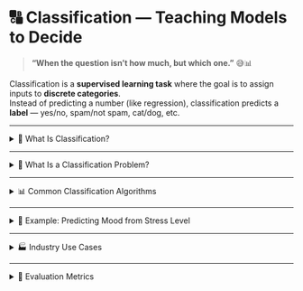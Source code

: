 # 🔠 Classification — Teaching Models to Decide  
> **“When the question isn’t how much, but which one.”** 😅📊

Classification is a **supervised learning task** where the goal is to assign inputs to **discrete categories**.  
Instead of predicting a number (like regression), classification predicts a **label** — yes/no, spam/not spam, cat/dog, etc.

---

<details>
<summary>🧠 What Is Classification?</summary>

### 🎯 Goal  
Predict the **class label** for a given input based on learned patterns.

### 🧪 Types  
- **Binary Classification**: Two classes (e.g., spam vs not spam)  
- **Multiclass Classification**: More than two classes (e.g., mood: happy, sad, neutral)  
- **Multilabel Classification**: Multiple labels per instance (e.g., tags on a blog post)

### ☕ Analogy  
Imagine Kanak predicting whether a GitHub commit is “stable” or “risky.” That’s binary classification.  
If Kanak predicts the commit type — “bug fix,” “feature,” or “refactor” — that’s multiclass.

</details>

---
<details>
 <summary>🧠 What Is a Classification Problem?</summary>

A classification problem involves learning a mapping from input variables \( X \) to a **categorical output** \( y \).  
The model tries to separate data points into distinct groups — often using probability thresholds, decision boundaries, or voting mechanisms.

 

### 🧪 Examples of Classification Problems

| Scenario | Input Features | Target Label |
|----------|----------------|--------------|
| 📧 Spam Detection | Email content, sender, subject line | Spam / Not Spam |
| 🏥 Disease Diagnosis | Symptoms, test results, age | Positive / Negative |
| 🛍️ Customer Churn | Usage frequency, complaints, tenure | Will Churn / Won’t Churn |
| 🎓 Exam Outcome | Study hours, attendance, past scores | Pass / Fail |
| 🧘 Mood Prediction | Stress level, sleep hours, screen time | Calm / Stressed |

 

### 🎯 Characteristics of Classification Problems

- Output is **categorical** (binary, multiclass, or multilabel)  
- Often involves **decision-making**, **ranking**, or **grouping**  
- Sensitive to **class imbalance** and **threshold tuning**  
- Evaluation focuses on **correctness and coverage**

</details>
 

---

<details>
<summary>📊 Common Classification Algorithms</summary>

| Algorithm              | Description                                 |
|------------------------|---------------------------------------------|
| **Logistic Regression** | Linear decision boundary for binary tasks  |
| **Decision Trees**      | Rule-based splits for interpretability      |
| **Random Forest**       | Ensemble of trees for robustness            |
| **Gradient Boosting**   | Sequential learners correcting errors       |
| **Support Vector Machine (SVM)** | Maximizes margin between classes |
| **K-Nearest Neighbors (KNN)** | Classifies based on closest examples |
| **Naive Bayes**         | Probabilistic model based on Bayes’ theorem |
| **Neural Networks**     | Deep learning for complex patterns          |

</details>

---

<details>
<summary>🧪 Example: Predicting Mood from Stress Level</summary>

```python
from sklearn.linear_model import LogisticRegression

X = [[1], [2], [3], [4], [5]]  # Stress level
y = [0, 0, 1, 1, 1]            # Mood: 0 = Calm, 1 = Stressed

model = LogisticRegression()
model.fit(X, y)

print("Predicted mood:", model.predict([[3]])[0])
print("Probability of stress:", model.predict_proba([[3]])[0][1])
```
</details>

---

<details> <summary>🏭 Industry Use Cases</summary>

### 🏥 Healthcare

- Disease diagnosis (e.g., cancer detection)

- Patient risk stratification

- Medical image classification

### 🏦 Finance

- Credit approval (good vs bad risk)

- Fraud detection

- Loan default prediction

📧 Email & Security

 - Spam filtering

 - Malware classification

 - Intrusion detection

### 🛍️ Retail & E-commerce

 - Customer churn prediction

 - Product categorization

 - Sentiment analysis on reviews

### 🎓 Education

 - Student performance classification

 - Dropout risk prediction

 - Exam pass/fail prediction

### 📈 Marketing

 - Lead scoring

 - Campaign response prediction

 - Customer segmentation

</details>

---
<details>
  
<summary>📏 Evaluation Metrics</summary>

### 📊 Classification Evaluation Metrics

| Metric      | Description                                      |
|-------------|--------------------------------------------------|
| Accuracy    | % of correct predictions                         |
| Precision   | % of predicted positives that are correct        |
| Recall      | % of actual positives that were found            |
| F1 Score    | Harmonic mean of precision and recall            |
| ROC-AUC     | Ability to rank predictions correctly            |

Use `confusion_matrix`, `classification_report`, and `roc_curve` from `sklearn.metrics` for diagnostics.

</details>
